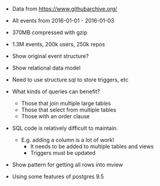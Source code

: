 - Data from https://www.githubarchive.org/

- All events from 2016-01-01 - 2016-01-03
- 370MB compressed with gzip
- 1.3M events, 200k users, 250k repos

- Show original event structure?
- Show relational data model
- Need to use structure.sql to store triggers, etc
- What kinds of queries can benefit?
  - Those that join multiple large tables
  - Those that select from multiple tables
  - Those with an order clause
- SQL code is relatively difficult to maintain.
  - E.g. adding a column is a lot of work!
    - It needs to be added to multiple tables and views
    - Triggers must be updated
- Show pattern for getting all rows into mview
- Using some features of postgres 9.5
